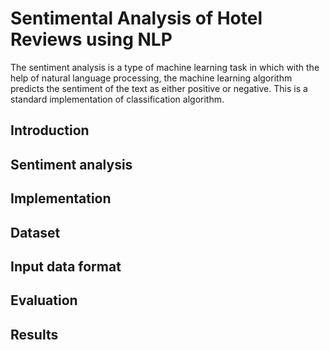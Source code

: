 # Sentimental Analysis of Hotel Reviews using NLP
The sentiment analysis is a type of machine learning task in which with the help of natural language processing, the machine learning algorithm predicts the sentiment of the text as either positive or negative. This is a standard implementation of classification algorithm.

## Introduction

## Sentiment analysis

## Implementation

## Dataset

## Input data format

## Evaluation

## Results










